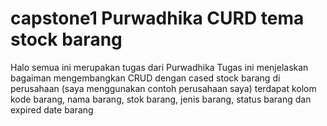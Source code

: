 # capstone1 Purwadhika CURD tema stock barang
Halo semua ini merupakan tugas dari Purwadhika
Tugas ini menjelaskan bagaiman mengembangkan CRUD dengan cased stock barang di perusahaan (saya menggunakan contoh perusahaan saya)
terdapat kolom kode barang, nama barang, stok barang, jenis barang, status barang dan expired date barang
